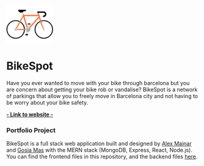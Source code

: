 <a href="https://bikespot.netlify.app/">
  <img height="100" src="/public/bike_700x575-removebg-preview.png">
</a>



# BikeSpot


Have you ever wanted to move with your bike through barcelona but you are concern about getting your bike rob or vandalise?
BikeSpot is a network of parkings that allow you to freely move in Barcelona city and not having to be worry about your bike safety.

**[- Link to website -](https://bikespot.netlify.app/)**


### Portfolio Project

BikeSpot is a full stack web application built and designed by [Alex Mainar](https://github.com/amainalu) and [Gosia Mas](https://github.com/GosiaMas) with the MERN stack (MongoDB, Express, React, Node.js). You can find the frontend files in this repository, and the backend files [here](https://github.com/GosiaMas/BikeSpot-server). 
